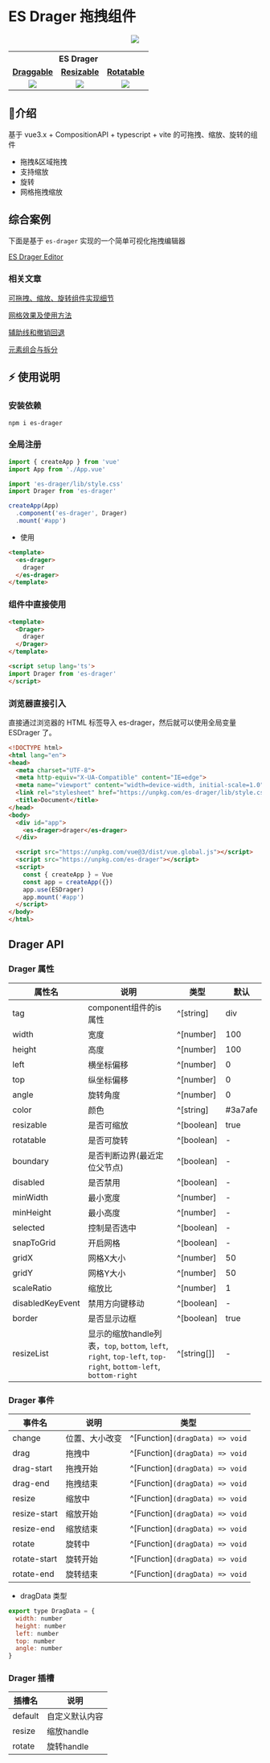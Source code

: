 # ES Drager 拖拽组件

<p align="middle" ><img src="https://vangleer.github.io/es-drager/static/logo.png"/></p>

<table width="100%" align="center">
<tr>
<th colspan="4">ES Drager</th>
</tr>
<tr>
<td align="center"><a href="https://vangleer.github.io/es-drager"><strong>Draggable</strong></a></td>
<td align="center"><a href="https://vangleer.github.io/es-drager"><strong>Resizable</strong></a></td>
<td align="center"><a href="https://vangleer.github.io/es-drager"><strong>Rotatable</strong></a></td>
</tr>
<tr>
<td align="center">
<img src="https://vangleer.github.io/es-drager/static/draggable.gif" />
</td>
<td align="center">
<img src="https://vangleer.github.io/es-drager/static/resizable.gif" />
</td>
<td align="center">
<img src="https://vangleer.github.io/es-drager/static/rotatable.gif" />
</td>
</tr>
</table>

## 🌈介绍

基于 vue3.x + CompositionAPI + typescript + vite 的可拖拽、缩放、旋转的组件

- 拖拽&区域拖拽
- 支持缩放
- 旋转
- 网格拖拽缩放

## 综合案例

下面是基于 `es-drager` 实现的一个简单可视化拖拽编辑器

[ES Drager Editor](https://vangleer.github.io/es-drager/#/editor)

### 相关文章

[可拖拽、缩放、旋转组件实现细节](https://juejin.cn/post/7225152932675993655)

[网格效果及使用方法](https://juejin.cn/post/7239895206081806373)

[辅助线和撤销回退](https://juejin.cn/post/7254812719349383225)

[元素组合与拆分](https://juejin.cn/post/7258337246024843319)

## ⚡ 使用说明

### 安装依赖

```
npm i es-drager
```

### 全局注册

```typescript
import { createApp } from 'vue'
import App from './App.vue'

import 'es-drager/lib/style.css'
import Drager from 'es-drager'

createApp(App)
  .component('es-drager', Drager)
  .mount('#app')
```

- 使用

```html
<template>
  <es-drager>
    drager
  </es-drager>
</template>

```

### 组件中直接使用

```html
<template>
  <Drager>
    drager
  </Drager>
</template>

<script setup lang='ts'>
import Drager from 'es-drager'
</script>

```

### 浏览器直接引入

直接通过浏览器的 HTML 标签导入 es-drager，然后就可以使用全局变量 ESDrager 了。

```html
<!DOCTYPE html>
<html lang="en">
<head>
  <meta charset="UTF-8">
  <meta http-equiv="X-UA-Compatible" content="IE=edge">
  <meta name="viewport" content="width=device-width, initial-scale=1.0">
  <link rel="stylesheet" href="https://unpkg.com/es-drager/lib/style.css">
  <title>Document</title>
</head>
<body>
  <div id="app">
    <es-drager>drager</es-drager>
  </div>

  <script src="https://unpkg.com/vue@3/dist/vue.global.js"></script>
  <script src="https://unpkg.com/es-drager"></script>
  <script>
    const { createApp } = Vue
    const app = createApp({})
    app.use(ESDrager)
    app.mount('#app')
  </script>
</body>
</html>

```

## Drager API

### Drager 属性

| 属性名                   | 说明           | 类型                                         | 默认    |
| --------------------- | ------------ | ------------------------------------------ | ----- |
| tag | component组件的is属性       | ^[string]         | div     |
| width | 宽度       | ^[number]         | 100     |
| height | 高度       | ^[number]         | 100     |
| left | 横坐标偏移       | ^[number]         | 0     |
| top | 纵坐标偏移       | ^[number]         | 0     |
| angle | 旋转角度       | ^[number]         | 0     |
| color | 颜色       | ^[string]         |   #3a7afe   |
| resizable | 是否可缩放       | ^[boolean]        | true     |
| rotatable | 是否可旋转       | ^[boolean]        | -     |
| boundary | 是否判断边界(最近定位父节点)     | ^[boolean]        | -     |
| disabled | 是否禁用     | ^[boolean]        | -     |
| minWidth | 最小宽度     | ^[number]        | -     |
| minHeight | 最小高度     | ^[number]        | -     |
| selected | 控制是否选中     | ^[boolean]        | -     |
| snapToGrid | 开启网格     | ^[boolean]        | -     |
| gridX | 网格X大小     | ^[number]        | 50     |
| gridY | 网格Y大小     | ^[number]        | 50     |
| scaleRatio | 缩放比     | ^[number]        | 1     |
| disabledKeyEvent | 禁用方向键移动     | ^[boolean]        | -     |
| border | 是否显示边框     | ^[boolean]        | true     |
| resizeList |  显示的缩放handle列表，`top`, `bottom`, `left`, `right`, `top-left`, `top-right`, `bottom-left`, `bottom-right`   | ^[string[]]        | -  |

### Drager 事件

| 事件名    | 说明          | 类型                                                             |
| ------ | ----------- | -------------------------------------------------------------- |
| change | 位置、大小改变 | ^[Function]`(dragData) => void` |
| drag | 拖拽中 | ^[Function]`(dragData) => void` |
| drag-start | 拖拽开始 | ^[Function]`(dragData) => void` |
| drag-end | 拖拽结束 | ^[Function]`(dragData) => void` |
| resize | 缩放中 | ^[Function]`(dragData) => void` |
| resize-start | 缩放开始 | ^[Function]`(dragData) => void` |
| resize-end | 缩放结束 | ^[Function]`(dragData) => void` |
| rotate | 旋转中 | ^[Function]`(dragData) => void` |
| rotate-start | 旋转开始 | ^[Function]`(dragData) => void` |
| rotate-end | 旋转结束 | ^[Function]`(dragData) => void` |

- dragData 类型

```javascript
export type DragData = {
  width: number
  height: number
  left: number
  top: number
  angle: number
}
```


### Drager 插槽

| 插槽名     | 说明      |
| ------- | ------- |
| default | 自定义默认内容 |
| resize | 缩放handle |
| rotate | 旋转handle |

